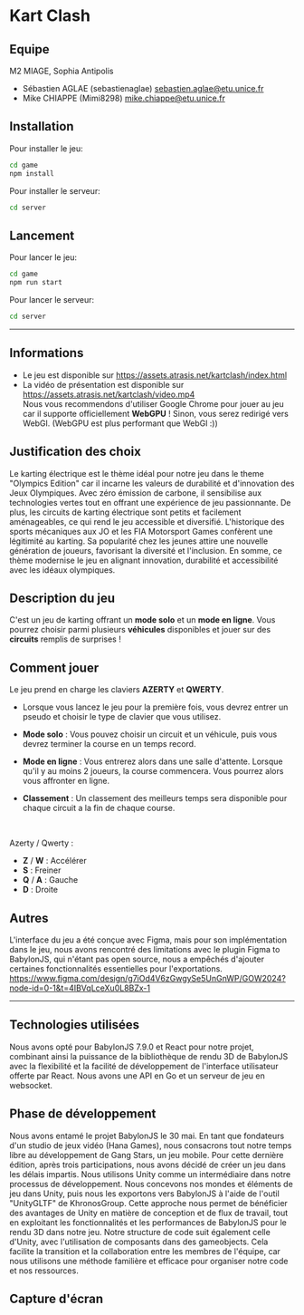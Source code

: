 # Kart Clash

## Equipe

M2 MIAGE, Sophia Antipolis

- Sébastien AGLAE (sebastienaglae) sebastien.aglae@etu.unice.fr
- Mike CHIAPPE (Mimi8298) mike.chiappe@etu.unice.fr

## Installation

Pour installer le jeu:

```bash
cd game
npm install
```

Pour installer le serveur:

```bash
cd server
```

## Lancement

Pour lancer le jeu:

```bash
cd game
npm run start
```

Pour lancer le serveur:

```bash
cd server
```

---

## Informations
- Le jeu est disponible sur https://assets.atrasis.net/kartclash/index.html
- La vidéo de présentation est disponible sur https://assets.atrasis.net/kartclash/video.mp4
  </br>
  Nous vous recommendons d'utiliser Google Chrome pour jouer au jeu car il supporte officiellement **WebGPU** ! Sinon, vous serez redirigé vers WebGl. (WebGPU est plus performant que WebGl :))

## Justification des choix

Le karting électrique est le thème idéal pour notre jeu dans le theme "Olympics Edition" car il incarne les valeurs de durabilité et d'innovation des Jeux Olympiques. Avec zéro émission de carbone, il sensibilise aux technologies vertes tout en offrant une expérience de jeu passionnante. De plus, les circuits de karting électrique sont petits et facilement aménageables, ce qui rend le jeu accessible et diversifié. L'historique des sports mécaniques aux JO et les FIA Motorsport Games confèrent une légitimité au karting. Sa popularité chez les jeunes attire une nouvelle génération de joueurs, favorisant la diversité et l'inclusion. En somme, ce thème modernise le jeu en alignant innovation, durabilité et accessibilité avec les idéaux olympiques.

## Description du jeu

C'est un jeu de karting offrant un **mode solo** et un **mode en ligne**. Vous pourrez choisir parmi plusieurs **véhicules** disponibles et jouer sur des **circuits** remplis de surprises !

## Comment jouer

Le jeu prend en charge les claviers **AZERTY** et **QWERTY**.

- Lorsque vous lancez le jeu pour la première fois, vous devrez entrer un pseudo et choisir le type de clavier que vous utilisez.

- **Mode solo** : Vous pouvez choisir un circuit et un véhicule, puis vous devrez terminer la course en un temps record.

- **Mode en ligne** : Vous entrerez alors dans une salle d'attente. Lorsque qu'il y au moins 2 joueurs, la course commencera. Vous pourrez alors vous affronter en ligne.

- **Classement** : Un classement des meilleurs temps sera disponible pour chaque circuit a la fin de chaque course.

</br>

Azerty / Qwerty :

- **Z** / **W** : Accélérer
- **S** : Freiner
- **Q** / **A** : Gauche
- **D** : Droite

## Autres

L'interface du jeu a été conçue avec Figma, mais pour son implémentation dans le jeu, nous avons rencontré des limitations avec le plugin Figma to BabylonJS, qui n'étant pas open source, nous a empêchés d'ajouter certaines fonctionnalités essentielles pour l'exportations.
https://www.figma.com/design/g7iOd4V6zGwgySe5UnGnWP/GOW2024?node-id=0-1&t=4IBVqLceXu0L8BZx-1

---

## Technologies utilisées

Nous avons opté pour BabylonJS 7.9.0 et React pour notre projet, combinant ainsi la puissance de la bibliothèque de rendu 3D de BabylonJS avec la flexibilité et la facilité de développement de l'interface utilisateur offerte par React. Nous avons une API en Go et un serveur de jeu en websocket.

## Phase de développement

Nous avons entamé le projet BabylonJS le 30 mai. En tant que fondateurs d'un studio de jeux vidéo (Hana Games), nous consacrons tout notre temps libre au développement de Gang Stars, un jeu mobile. Pour cette dernière édition, après trois participations, nous avons décidé de créer un jeu dans les délais impartis.
Nous utilisons Unity comme un intermédiaire dans notre processus de développement. Nous concevons nos mondes et éléments de jeu dans Unity, puis nous les exportons vers BabylonJS à l'aide de l'outil "UnityGLTF" de KhronosGroup. Cette approche nous permet de bénéficier des avantages de Unity en matière de conception et de flux de travail, tout en exploitant les fonctionnalités et les performances de BabylonJS pour le rendu 3D dans notre jeu. Notre structure de code suit également celle d'Unity, avec l'utilisation de composants dans des gameobjects. Cela facilite la transition et la collaboration entre les membres de l'équipe, car nous utilisons une méthode familière et efficace pour organiser notre code et nos ressources.

## Capture d'écran
